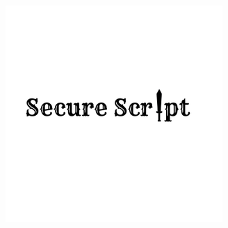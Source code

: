 <h1 align="center">
  <br>
  <a href="https://github.com/Mdrasel1230/SecureScript"><img src="https://github.com/Mdrasel1230/SecureScript/blob/main/Secure%20Script.png" alt="SecureScript"></a>
</h1>
